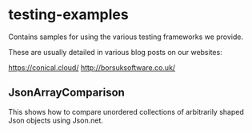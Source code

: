 # testing-examples
Contains samples for using the various testing frameworks we provide.

These are usually detailed in various blog posts on our websites:

https://conical.cloud/
http://borsuksoftware.co.uk/

## JsonArrayComparison
This shows how to compare unordered collections of arbitrarily shaped Json objects using Json.net.